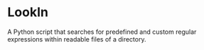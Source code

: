 # LookIn
A Python script that searches for predefined and custom regular expressions within readable files of a directory. 
